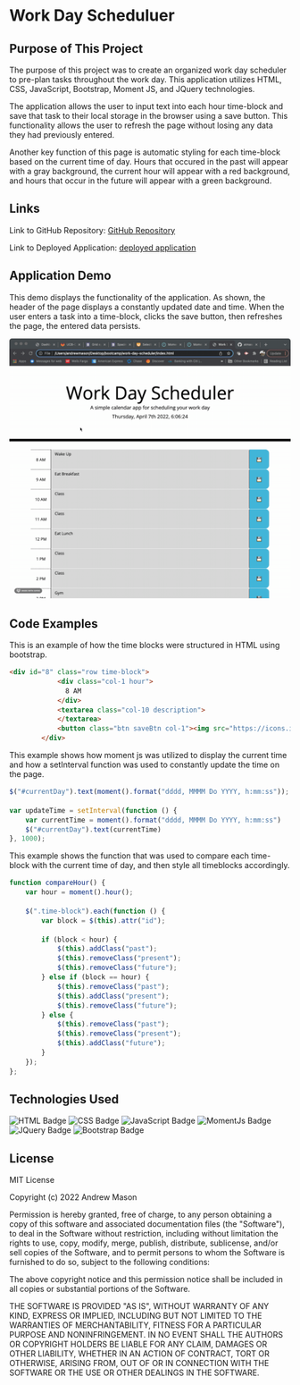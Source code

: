 # Work Day Scheduluer


## Purpose of This Project

The purpose of this project was to create an organized work day scheduler to pre-plan tasks throughout the work day. This application utilizes HTML, CSS, JavaScript, Bootstrap, Moment JS, and JQuery technologies.

The application allows the user to input text into each hour time-block and save that task to their local storage in the browser using a save button. This functionality allows the user to refresh the page without losing any data they had previously entered.

Another key function of this page is automatic styling for each time-block based on the current time of day. Hours that occured in the past will appear with a gray background, the current hour will appear with a red background, and hours that occur in the future will appear with a green background. 

## Links

Link to GitHub Repository:
[GitHub Repository](https://github.com/atmason90/work-day-scheduler)

Link to Deployed Application:
[deployed application](https://atmason90.github.io/work-day-scheduler/)

## Application Demo

This demo displays the functionality of the application. As shown, the header of the page displays a constantly updated date and time. When the user enters a task into a time-block, clicks the save button, then refreshes the page, the entered data persists. 

![work day scheduler demo](assets/demo.gif)

## Code Examples

This is an example of how the time blocks were structured in HTML using bootstrap.

```html
<div id="8" class="row time-block">
            <div class="col-1 hour">
              8 AM
            </div>
            <textarea class="col-10 description">
            </textarea>
            <button class="btn saveBtn col-1"><img src="https://icons.iconarchive.com/icons/papirus-team/papirus-devices/24/media-floppy-icon.png" alt="save icon"></button>
        </div>
```

This example shows how moment js was utilized to display the current time and how a setInterval function was used to constantly update the time on the page.

```js
$("#currentDay").text(moment().format("dddd, MMMM Do YYYY, h:mm:ss"));

var updateTime = setInterval(function () {
    var currentTime = moment().format("dddd, MMMM Do YYYY, h:mm:ss")
    $("#currentDay").text(currentTime)
}, 1000);
```

This example shows the function that was used to compare each time-block with the current time of day, and then style all timeblocks accordingly.

```js
function compareHour() {
    var hour = moment().hour();
    
    $(".time-block").each(function () {
        var block = $(this).attr("id");
        
        if (block < hour) {
            $(this).addClass("past");
            $(this).removeClass("present");
            $(this).removeClass("future");
        } else if (block == hour) {
            $(this).removeClass("past");
            $(this).addClass("present");
            $(this).removeClass("future");
        } else {
            $(this).removeClass("past");
            $(this).removeClass("present");
            $(this).addClass("future");
        }
    });
};
```

## Technologies Used

![HTML Badge](https://img.shields.io/badge/Language-HTML-brightgreen)
![CSS Badge](https://img.shields.io/badge/Language-CSS-yellow)
![JavaScript Badge](https://img.shields.io/badge/Language-JavaScript-orange)
![MomentJs Badge](https://img.shields.io/badge/API-MomentJS-lightgrey)
![JQuery Badge](https://img.shields.io/badge/API-JQuery-blue)
![Bootstrap Badge](https://img.shields.io/badge/API-Bootstrap-blueviolet)

## License

MIT License

Copyright (c) 2022 Andrew Mason

Permission is hereby granted, free of charge, to any person obtaining a copy of this software and associated documentation files (the "Software"), to deal in the Software without restriction, including without limitation the rights to use, copy, modify, merge, publish, distribute, sublicense, and/or sell copies of the Software, and to permit persons to whom the Software is furnished to do so, subject to the following conditions:

The above copyright notice and this permission notice shall be included in all copies or substantial portions of the Software.

THE SOFTWARE IS PROVIDED "AS IS", WITHOUT WARRANTY OF ANY KIND, EXPRESS OR IMPLIED, INCLUDING BUT NOT LIMITED TO THE WARRANTIES OF MERCHANTABILITY, FITNESS FOR A PARTICULAR PURPOSE AND NONINFRINGEMENT. IN NO EVENT SHALL THE AUTHORS OR COPYRIGHT HOLDERS BE LIABLE FOR ANY CLAIM, DAMAGES OR OTHER LIABILITY, WHETHER IN AN ACTION OF CONTRACT, TORT OR OTHERWISE, ARISING FROM, OUT OF OR IN CONNECTION WITH THE SOFTWARE OR THE USE OR OTHER DEALINGS IN THE SOFTWARE.

